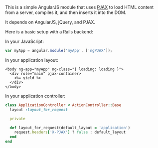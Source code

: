 This is a simple AngularJS module that uses [PJAX](https://github.com/defunkt/jquery-pjax) to load HTML content from a server, compiles it, and then inserts it into the DOM.

It depends on AngularJS, jQuery, and PJAX.

Here is a basic setup with a Rails backend:

In your JavaScript:
```javascript
var myApp = angular.module('myApp', ['ngPJAX']);
```

In your application layout:
```erb
<body ng-app="myApp" ng-class="{ loading: loading }">
  <div role="main" pjax-container>
    <%= yield %>
  </div>
</body>
```

In your application controller:
```ruby
class ApplicationController < ActionController::Base
  layout :layout_for_request

  private

  def layout_for_request(default_layout = 'application')
    request.headers['X-PJAX'] ? false : default_layout
  end
end
```
